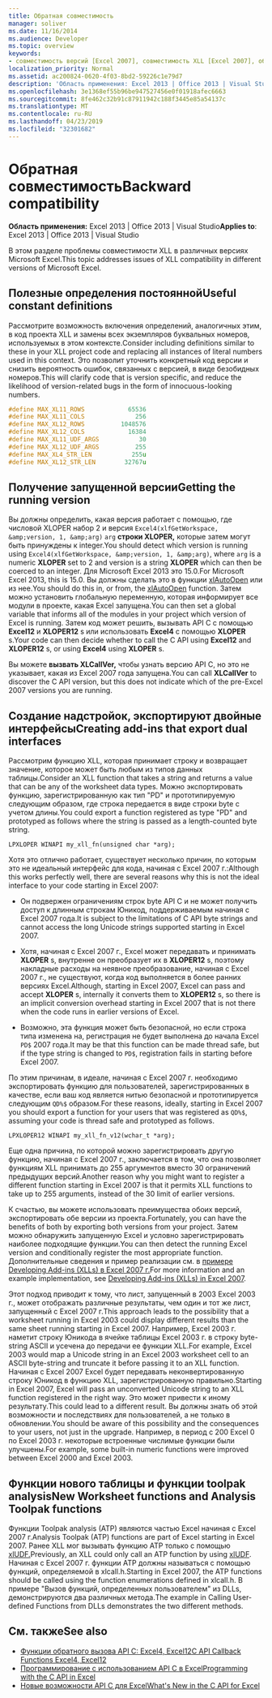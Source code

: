 ```yaml
---
title: Обратная совместимость
manager: soliver
ms.date: 11/16/2014
ms.audience: Developer
ms.topic: overview
keywords:
- совместимость версий [Excel 2007], совместимость XLL [Excel 2007], обратная совместимость [Excel 2007]
localization_priority: Normal
ms.assetid: ac200824-0620-4f03-8bd2-59226c1e79d7
description: 'Область применения: Excel 2013 | Office 2013 | Visual Studio'
ms.openlocfilehash: 3e1368ef55b96be947527456e0f01918afec6663
ms.sourcegitcommit: 8fe462c32b91c87911942c188f3445e85a54137c
ms.translationtype: MT
ms.contentlocale: ru-RU
ms.lasthandoff: 04/23/2019
ms.locfileid: "32301682"
---
```

# <a name="backward-compatibility"></a><span data-ttu-id="9d876-104">Обратная совместимость</span><span class="sxs-lookup"><span data-stu-id="9d876-104">Backward compatibility</span></span>

<span data-ttu-id="9d876-105">**Область применения:** Excel 2013 | Office 2013 | Visual Studio</span><span class="sxs-lookup"><span data-stu-id="9d876-105">**Applies to**: Excel 2013 | Office 2013 | Visual Studio</span></span> 
  
<span data-ttu-id="9d876-106">В этом разделе проблемы совместимости XLL в различных версиях Microsoft Excel.</span><span class="sxs-lookup"><span data-stu-id="9d876-106">This topic addresses issues of XLL compatibility in different versions of Microsoft Excel.</span></span>
  
## <a name="useful-constant-definitions"></a><span data-ttu-id="9d876-107">Полезные определения постоянной</span><span class="sxs-lookup"><span data-stu-id="9d876-107">Useful constant definitions</span></span>

<span data-ttu-id="9d876-108">Рассмотрите возможность включения определений, аналогичных этим, в код проекта XLL и замены всех экземпляров буквальных номеров, используемых в этом контексте.</span><span class="sxs-lookup"><span data-stu-id="9d876-108">Consider including definitions similar to these in your XLL project code and replacing all instances of literal numbers used in this context.</span></span> <span data-ttu-id="9d876-109">Это позволит уточнить конкретный код версии и снизить вероятность ошибок, связанных с версией, в виде безобидных номеров.</span><span class="sxs-lookup"><span data-stu-id="9d876-109">This will clarify code that is version specific, and reduce the likelihood of version-related bugs in the form of innocuous-looking numbers.</span></span>
  
```cpp
#define MAX_XL11_ROWS            65536
#define MAX_XL11_COLS              256
#define MAX_XL12_ROWS          1048576
#define MAX_XL12_COLS            16384
#define MAX_XL11_UDF_ARGS           30
#define MAX_XL12_UDF_ARGS          255
#define MAX_XL4_STR_LEN           255u
#define MAX_XL12_STR_LEN        32767u
```

## <a name="getting-the-running-version"></a><span data-ttu-id="9d876-110">Получение запущенной версии</span><span class="sxs-lookup"><span data-stu-id="9d876-110">Getting the running version</span></span>

<span data-ttu-id="9d876-111">Вы должны определить, какая версия работает с помощью, где числовой XLOPER набор 2 и версия `Excel4(xlfGetWorkspace, &amp;version, 1, &amp;arg)` `arg` **строки XLOPER,**  которые затем могут быть принуждены к integer.</span><span class="sxs-lookup"><span data-stu-id="9d876-111">You should detect which version is running using  `Excel4(xlfGetWorkspace, &amp;version, 1, &amp;arg)`, where  `arg` is a numeric **XLOPER** set to 2 and version is a string **XLOPER** which can then be coerced to an integer.</span></span> <span data-ttu-id="9d876-112">Для Microsoft Excel 2013 это 15.0.</span><span class="sxs-lookup"><span data-stu-id="9d876-112">For Microsoft Excel 2013, this is 15.0.</span></span> <span data-ttu-id="9d876-113">Вы должны сделать это в функции [xlAutoOpen](xlautoopen.md) или из нее.</span><span class="sxs-lookup"><span data-stu-id="9d876-113">You should do this in, or from, the [xlAutoOpen](xlautoopen.md) function.</span></span> <span data-ttu-id="9d876-114">Затем можно установить глобальную переменную, которая информирует все модули в проекте, какая Excel запущена.</span><span class="sxs-lookup"><span data-stu-id="9d876-114">You can then set a global variable that informs all of the modules in your project which version of Excel is running.</span></span> <span data-ttu-id="9d876-115">Затем код может решить, вызывать API C с помощью **Excel12** и **XLOPER12** s или использовать **Excel4** с помощью **XLOPER** s.</span><span class="sxs-lookup"><span data-stu-id="9d876-115">Your code can then decide whether to call the C API using **Excel12** and **XLOPER12** s, or using **Excel4** using **XLOPER** s.</span></span>
  
<span data-ttu-id="9d876-116">Вы можете **вызвать XLCallVer,** чтобы узнать версию API C, но это не указывает, какая из Excel 2007 года запущена.</span><span class="sxs-lookup"><span data-stu-id="9d876-116">You can call **XLCallVer** to discover the C API version, but this does not indicate which of the pre-Excel 2007 versions you are running.</span></span> 
  
## <a name="creating-add-ins-that-export-dual-interfaces"></a><span data-ttu-id="9d876-117">Создание надстройок, экспортируют двойные интерфейсы</span><span class="sxs-lookup"><span data-stu-id="9d876-117">Creating add-ins that export dual interfaces</span></span>

<span data-ttu-id="9d876-118">Рассмотрим функцию XLL, которая принимает строку и возвращает значение, которое может быть любым из типов данных таблицы.</span><span class="sxs-lookup"><span data-stu-id="9d876-118">Consider an XLL function that takes a string and returns a value that can be any of the worksheet data types.</span></span> <span data-ttu-id="9d876-119">Можно экспортировать функцию, зарегистрированную как тип "PD" и прототипируемую следующим образом, где строка передается в виде строки byte с учетом длины.</span><span class="sxs-lookup"><span data-stu-id="9d876-119">You could export a function registered as type "PD" and prototyped as follows where the string is passed as a length-counted byte string.</span></span>
  
`LPXLOPER WINAPI my_xll_fn(unsigned char *arg);`
  
<span data-ttu-id="9d876-120">Хотя это отлично работает, существует несколько причин, по которым это не идеальный интерфейс для кода, начиная с Excel 2007 г.:</span><span class="sxs-lookup"><span data-stu-id="9d876-120">Although this works perfectly well, there are several reasons why this is not the ideal interface to your code starting in Excel 2007:</span></span>
  
- <span data-ttu-id="9d876-121">Он подвержен ограничениям строк byte API C и не может получить доступ к длинным строкам Юникод, поддерживаемым начиная с Excel 2007 года.</span><span class="sxs-lookup"><span data-stu-id="9d876-121">It is subject to the limitations of C API byte strings and cannot access the long Unicode strings supported starting in Excel 2007.</span></span>
    
- <span data-ttu-id="9d876-122">Хотя, начиная с Excel 2007 г., Excel может передавать и принимать **XLOPER** s, внутренне он преобразует их в **XLOPER12** s, поэтому накладные расходы на неявное преобразование, начиная с Excel 2007 г., не существуют, когда код выполняется в более ранних версиях Excel.</span><span class="sxs-lookup"><span data-stu-id="9d876-122">Although, starting in Excel 2007, Excel can pass and accept **XLOPER** s, internally it converts them to **XLOPER12** s, so there is an implicit conversion overhead starting in Excel 2007 that is not there when the code runs in earlier versions of Excel.</span></span>
    
- <span data-ttu-id="9d876-123">Возможно, эта функция может быть безопасной, но если строка типа изменена на, регистрация не будет выполнена до начала Excel `PD$` 2007 года.</span><span class="sxs-lookup"><span data-stu-id="9d876-123">It may be that this function can be made thread safe, but if the type string is changed to  `PD$`, registration fails in starting before Excel 2007.</span></span>
    
<span data-ttu-id="9d876-124">По этим причинам, в идеале, начиная с Excel 2007 г. необходимо экспортировать функцию для пользователей, зарегистрированных в качестве, если ваш код является нитью безопасной и прототипируется следующим `QD%$` образом.</span><span class="sxs-lookup"><span data-stu-id="9d876-124">For these reasons, ideally, starting in Excel 2007 you should export a function for your users that was registered as  `QD%$`, assuming your code is thread safe and prototyped as follows.</span></span>
  
`LPXLOPER12 WINAPI my_xll_fn_v12(wchar_t *arg);`
  
<span data-ttu-id="9d876-125">Еще одна причина, по которой можно зарегистрировать другую функцию, начиная с Excel 2007 г., заключается в том, что она позволяет функциям XLL принимать до 255 аргументов вместо 30 ограничений предыдущих версий.</span><span class="sxs-lookup"><span data-stu-id="9d876-125">Another reason why you might want to register a different function starting in Excel 2007 is that it permits XLL functions to take up to 255 arguments, instead of the 30 limit of earlier versions.</span></span>
  
<span data-ttu-id="9d876-126">К счастью, вы можете использовать преимущества обоих версий, экспортировать обе версии из проекта.</span><span class="sxs-lookup"><span data-stu-id="9d876-126">Fortunately, you can have the benefits of both by exporting both versions from your project.</span></span> <span data-ttu-id="9d876-127">Затем можно обнаружить запущенную Excel и условно зарегистрировать наиболее подходящие функции.</span><span class="sxs-lookup"><span data-stu-id="9d876-127">You can then detect the running Excel version and conditionally register the most appropriate function.</span></span> <span data-ttu-id="9d876-128">Дополнительные сведения и пример реализации см. в [примере Developing Add-ins (XLLs) в Excel 2007 г.](https://msdn.microsoft.com/library/aa730920.aspx)</span><span class="sxs-lookup"><span data-stu-id="9d876-128">For more information and an example implementation, see [Developing Add-ins (XLLs) in Excel 2007](https://msdn.microsoft.com/library/aa730920.aspx).</span></span>
  
<span data-ttu-id="9d876-129">Этот подход приводит к тому, что лист, запущенный в 2003 Excel 2003 г., может отображать различные результаты, чем один и тот же лист, запущенный с Excel 2007 г.</span><span class="sxs-lookup"><span data-stu-id="9d876-129">This approach leads to the possibility that a worksheet running in Excel 2003 could display different results than the same sheet running starting in Excel 2007.</span></span> <span data-ttu-id="9d876-130">Например, Excel 2003 г. наметит строку Юникода в ячейке таблицы Excel 2003 г. в строку byte-string ASCII и усечена до передачи ее функции XLL.</span><span class="sxs-lookup"><span data-stu-id="9d876-130">For example, Excel 2003 would map a Unicode string in an Excel 2003 worksheet cell to an ASCII byte-string and truncate it before passing it to an XLL function.</span></span> <span data-ttu-id="9d876-131">Начиная с Excel 2007 Excel будет передавать неконвертированную строку Юникод в функцию XLL, зарегистрированную правильно.</span><span class="sxs-lookup"><span data-stu-id="9d876-131">Starting in Excel 2007, Excel will pass an unconverted Unicode string to an XLL function registered in the right way.</span></span> <span data-ttu-id="9d876-132">Это может привести к иному результату.</span><span class="sxs-lookup"><span data-stu-id="9d876-132">This could lead to a different result.</span></span> <span data-ttu-id="9d876-133">Вы должны знать об этой возможности и последствиях для пользователей, а не только в обновлении.</span><span class="sxs-lookup"><span data-stu-id="9d876-133">You should be aware of this possibility and the consequences to your users, not just in the upgrade.</span></span> <span data-ttu-id="9d876-134">Например, в период с 200 Excel 0 по Excel 2003 г. некоторые встроенные числимые функции были улучшены.</span><span class="sxs-lookup"><span data-stu-id="9d876-134">For example, some built-in numeric functions were improved between Excel 2000 and Excel 2003.</span></span>
  
## <a name="new-worksheet-functions-and-analysis-toolpak-functions"></a><span data-ttu-id="9d876-135">Функции нового таблицы и функции toolpak analysis</span><span class="sxs-lookup"><span data-stu-id="9d876-135">New Worksheet functions and Analysis Toolpak functions</span></span>

<span data-ttu-id="9d876-136">Функции Toolpak analysis (ATP) являются частью Excel начиная с Excel 2007 г.</span><span class="sxs-lookup"><span data-stu-id="9d876-136">Analysis Toolpak (ATP) functions are part of Excel starting in Excel 2007.</span></span> <span data-ttu-id="9d876-137">Ранее XLL мог вызывать функцию ATP только с помощью [xlUDF.](xludf.md)</span><span class="sxs-lookup"><span data-stu-id="9d876-137">Previously, an XLL could only call an ATP function by using [xlUDF](xludf.md).</span></span> <span data-ttu-id="9d876-138">Начиная с Excel 2007 г. функции ATP должны называться с помощью функций, определяемой в xlcall.h.</span><span class="sxs-lookup"><span data-stu-id="9d876-138">Starting in Excel 2007, the ATP functions should be called using the function enumerations defined in xlcall.h.</span></span> <span data-ttu-id="9d876-139">В примере "Вызов функций, определенных пользователем" из DLLs, демонстрируются два различных метода.</span><span class="sxs-lookup"><span data-stu-id="9d876-139">The example in Calling User-defined Functions from DLLs demonstrates the two different methods.</span></span>
  
## <a name="see-also"></a><span data-ttu-id="9d876-140">См. также</span><span class="sxs-lookup"><span data-stu-id="9d876-140">See also</span></span>

- [<span data-ttu-id="9d876-141">Функции обратного вызова API C: Excel4, Excel12</span><span class="sxs-lookup"><span data-stu-id="9d876-141">C API Callback Functions Excel4, Excel12</span></span>](c-api-callback-functions-excel4-excel12.md) 
- [<span data-ttu-id="9d876-142">Программирование с использованием API C в Excel</span><span class="sxs-lookup"><span data-stu-id="9d876-142">Programming with the C API in Excel</span></span>](programming-with-the-c-api-in-excel.md)
- [<span data-ttu-id="9d876-143">Новые возможности API C для Excel</span><span class="sxs-lookup"><span data-stu-id="9d876-143">What's New in the C API for Excel</span></span>](what-s-new-in-the-c-api-for-excel.md)

